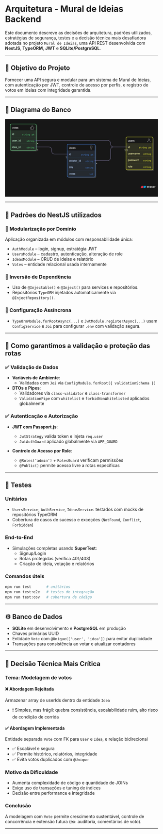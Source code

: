 # Arquitetura - Mural de Ideias Backend

Este documento descreve as decisões de arquitetura, padrões utilizados, estratégias de segurança, testes e a decisão técnica mais desafiadora adotada no projeto `Mural de Ideias`, uma API REST desenvolvida com **NestJS**, **TypeORM**, **JWT** e **SQLite/PostgreSQL**.

---

## 🎯 Objetivo do Projeto

Fornecer uma API segura e modular para um sistema de Mural de Ideias, com autenticação por JWT, controle de acesso por perfis, e registro de votos em ideias com integridade garantida.

---

## 📌 Diagrama do Banco

![Arquitetura do Projeto](docs/architecture.jpeg)

---

## 🧱 Padrões do NestJS utilizados

### 🔹 Modularização por Domínio
Aplicação organizada em módulos com responsabilidade única:

- `AuthModule` – login, signup, estratégia JWT
- `UsersModule` – cadastro, autenticação, alteração de role
- `IdeasModule` – CRUD de ideias e relatório
- `Votes` – entidade relacional usada internamente

### 🔹 Inversão de Dependência
- Uso de `@Injectable()` e `@Inject()` para services e repositórios.
- Repositórios `TypeORM` injetados automaticamente via `@InjectRepository()`.

### 🔹 Configuração Assíncrona
- `TypeOrmModule.forRootAsync(...)` e `JwtModule.registerAsync(...)` usam `ConfigService` e `Joi` para configurar `.env` com validação segura.

---

## 🔐 Como garantimos a validação e proteção das rotas

### ✅ Validação de Dados

- **Variáveis de Ambiente**:
  - Validadas com `Joi` via `ConfigModule.forRoot({ validationSchema })`
- **DTOs e Pipes**:
  - Validadores via `class-validator` e `class-transformer`
  - `ValidationPipe` com `whitelist` e `forbidNonWhitelisted` aplicados globalmente

### ✅ Autenticação e Autorização

- **JWT com Passport.js**:
  - `JwtStrategy` valida token e injeta `req.user`
  - `JwtAuthGuard` aplicado globalmente via `APP_GUARD`

- **Controle de Acesso por Role**:
  - `@Roles('admin')` + `RolesGuard` verificam permissões
  - `@Public()` permite acesso livre a rotas específicas

---

## 🧪 Testes

### Unitários
- `UsersService`, `AuthService`, `IdeasService`: testados com mocks de repositórios TypeORM
- Cobertura de casos de sucesso e exceções (`NotFound`, `Conflict`, `Forbidden`)

### End-to-End
- Simulações completas usando **SuperTest**:
  - Signup/Login
  - Rotas protegidas (verifica 401/403)
  - Criação de ideia, votação e relatórios

### Comandos úteis

```bash
npm run test       # unitários
npm run test:e2e   # testes de integração
npm run test:cov   # cobertura de código
```

---

## ⚙️ Banco de Dados

- **SQLite** em desenvolvimento e **PostgreSQL** em produção
- Chaves primárias UUID
- Entidade `Vote` com `@Unique(['user', 'idea'])` para evitar duplicidade
- Transações para consistência ao votar e atualizar contadores

---

## 🧠 Decisão Técnica Mais Crítica

### Tema: Modelagem de votos

#### ❌ Abordagem Rejeitada
Armazenar array de userIds dentro da entidade `Idea`

- ❗ Simples, mas frágil: quebra consistência, escalabilidade ruim, alto risco de condição de corrida

#### ✅ Abordagem Implementada
Entidade separada `Vote` com FK para `User` e `Idea`, e relação bidirecional

- ✅ Escalável e segura
- ✅ Permite histórico, relatórios, integridade
- ✅ Evita votos duplicados com `@Unique`

### Motivo da Dificuldade
- Aumenta complexidade de código e quantidade de JOINs
- Exige uso de transações e tuning de índices
- Decisão entre performance e integridade

### Conclusão
A modelagem com `Vote` permite crescimento sustentável, controle de concorrência e extensão futura (ex: auditoria, comentários de voto).

---
